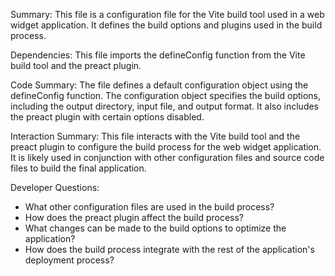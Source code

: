 Summary:
This file is a configuration file for the Vite build tool used in a web widget application. It defines the build options and plugins used in the build process.

Dependencies:
This file imports the defineConfig function from the Vite build tool and the preact plugin.

Code Summary:
The file defines a default configuration object using the defineConfig function. The configuration object specifies the build options, including the output directory, input file, and output format. It also includes the preact plugin with certain options disabled.

Interaction Summary:
This file interacts with the Vite build tool and the preact plugin to configure the build process for the web widget application. It is likely used in conjunction with other configuration files and source code files to build the final application.

Developer Questions:
- What other configuration files are used in the build process?
- How does the preact plugin affect the build process?
- What changes can be made to the build options to optimize the application?
- How does the build process integrate with the rest of the application's deployment process?